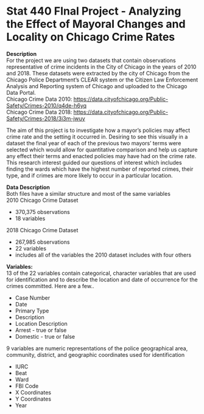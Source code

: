 # Stat 440 FInal Project - Analyzing the Effect of Mayoral Changes and Locality on Chicago Crime Rates

**Description**<br/>
For the project we are using two datasets that contain observations representative of crime incidents in the City of Chicago in the years of 2010 and 2018. These datasets were extracted by the city of Chicago from the Chicago Police Department’s CLEAR system or the Citizen Law Enforcement Analysis and Reporting system of Chicago and uploaded to the Chicago Data Portal. <br/>
Chicago Crime Data 2010: https://data.cityofchicago.org/Public-Safety/Crimes-2010/q4de-h6yq <br/>
Chicago Crime Data 2018: https://data.cityofchicago.org/Public-Safety/Crimes-2018/3i3m-jwuy <br/>

The aim of this project is to investigate how a mayor’s policies may affect crime rate and the setting it occurred in. Desiring to see this visually in a dataset the final year of each of the previous two mayors’ terms were selected which would allow for quantitative comparison and help us capture any effect their terms and enacted policies may have had on the crime rate. This research interest guided our questions of interest which includes finding the wards which have the highest number of reported crimes, their type, and if crimes are more likely to occur in a particular location.

**Data Description**<br/>
Both files have a similar structure and most of the same variables <br/>
2010 Chicago Crime Dataset <br/>
* 370,375 observations <br/>
* 18 variables <br/>

2018 Chicago Crime Dataset <br/>
* 267,985 observations <br/>
* 22 variables <br/>
* includes all of the variables the 2010 dataset includes with four others <br/>

**Variables:** <br/>
13 of the 22 variables contain categorical, character variables that are used for identification and to describe the location and date of occurrence for the crimes committed. Here are a few.. <br/>
* Case Number <br/>
* Date <br/>
* Primary Type <br/>
* Description <br/>
* Location Description <br/>
* Arrest - true or false <br/>
* Domestic - true or false <br/>

9 variables are numeric representations of the police geographical area, community, district, and geographic coordinates used for identification <br/>
* IURC <br/>
* Beat <br/>
* Ward <br/>
* FBI Code <br/>
* X Coordinates <br/>
* Y Coordinates <br/>
* Year <br/>

